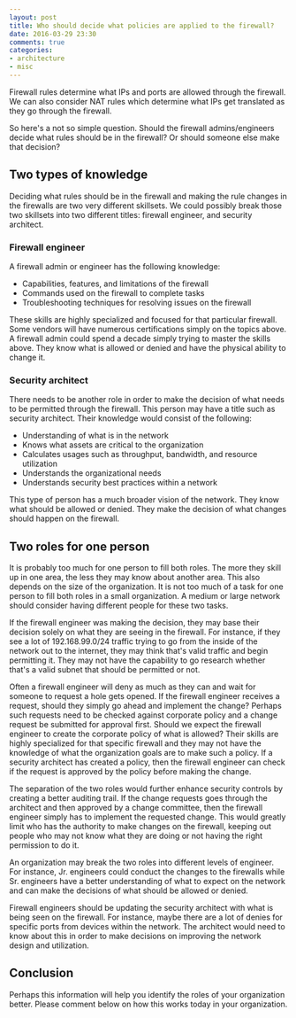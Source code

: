 ```yaml
---
layout: post
title: Who should decide what policies are applied to the firewall?
date: 2016-03-29 23:30
comments: true
categories:
- architecture
- misc
---
```

Firewall rules determine what IPs and ports are allowed through the firewall. We can also consider NAT rules which determine what IPs get translated as they go through the firewall.

So here's a not so simple question. Should the firewall admins/engineers decide what rules should be in the firewall? Or should someone else make that decision?

## Two types of knowledge

Deciding what rules should be in the firewall and making the rule changes in the firewalls are two very different skillsets. We could possibly break those two skillsets into two different titles: firewall engineer, and security architect. 

### Firewall engineer

A firewall admin or engineer has the following knowledge:

* Capabilities, features, and limitations of the firewall
* Commands used on the firewall to complete tasks
* Troubleshooting techniques for resolving issues on the firewall

These skills are highly specialized and focused for that particular firewall. Some vendors will have numerous certifications simply on the topics above. A firewall admin could spend a decade simply trying to master the skills above. They know what is allowed or denied and have the physical ability to change it.

### Security architect

There needs to be another role in order to make the decision of what needs to be permitted through the firewall. This person may have a title such as security architect. Their knowledge would consist of the following:

* Understanding of what is in the network
* Knows what assets are critical to the organization
* Calculates usages such as throughput, bandwidth, and resource utilization
* Understands the organizational needs
* Understands security best practices within a network

This type of person has a much broader vision of the network. They know what should be allowed or denied. They make the decision of what changes should happen on the firewall.

## Two roles for one person

It is probably too much for one person to fill both roles. The more they skill up in one area, the less they may know about another area. This also depends on the size of the organization. It is not too much of a task for one person to fill both roles in a small organization. A medium or large network should consider having different people for these two tasks.

If the firewall engineer was making the decision, they may base their decision solely on what they are seeing in the firewall. For instance, if they see a lot of 192.168.99.0/24 traffic trying to go from the inside of the network out to the internet, they may think that's valid traffic and begin permitting it. They may not have the capability to go research whether that's a valid subnet that should be permitted or not.

Often a firewall engineer will deny as much as they can and wait for someone to request a hole gets opened. If the firewall engineer receives a request, should they simply go ahead and implement the change? Perhaps such requests need to be checked against corporate policy and a change request be submitted for approval first. Should we expect the firewall engineer to create the corporate policy of what is allowed? Their skills are highly specialized for that specific firewall and they may not have the knowledge of what the organization goals are to make such a policy. If a security architect has created a policy, then the firewall engineer can check if the request is approved by the policy before making the change.

The separation of the two roles would further enhance security controls by creating a better auditing trail. If the change requests goes through the architect and then approved by a change committee, then the firewall engineer simply has to implement the requested change. This would greatly limit who has the authority to make changes on the firewall, keeping out people who may not know what they are doing or not having the right permission to do it.

An organization may break the two roles into different levels of engineer. For instance, Jr. engineers could conduct the changes to the firewalls while Sr. engineers have a better understanding of what to expect on the network and can make the decisions of what should be allowed or denied.

Firewall engineers should be updating the security architect with what is being seen on the firewall. For instance, maybe there are a lot of denies for specific ports from devices within the network. The architect would need to know about this in order to make decisions on improving the network design and utilization.

## Conclusion

Perhaps this information will help you identify the roles of your organization better. Please comment below on how this works today in your organization.


